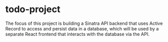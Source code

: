 # todo-project

The focus of this project is building a Sinatra API backend that uses Active Record to access and persist data in a database, which will be used by a separate React frontend that interacts with the database via the API.
